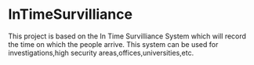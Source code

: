 # InTimeSurvilliance
This project is based on the In Time Survilliance System which will record the time on which the people arrive.
This system can be used for investigations,high security areas,offices,universities,etc.

